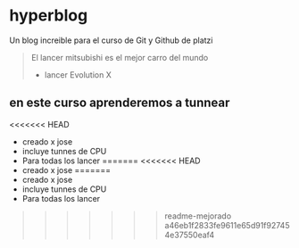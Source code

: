 # hyperblog
Un blog increible para el curso de Git y Github de platzi
>El lancer mitsubishi es el mejor carro del mundo 
>- lancer Evolution X
 ## en este curso aprenderemos a tunnear
<<<<<<< HEAD
 * creado x jose
 * incluye tunnes de CPU
 * Para todas los lancer
=======
<<<<<<< HEAD
 * creado x jose
=======
 * creado x jose
 * incluye tunnes de CPU
 * Para todas los lancer
>>>>>>> readme-mejorado
>>>>>>> a46eb1f2833fe9611e65d91f927454e37550eaf4
